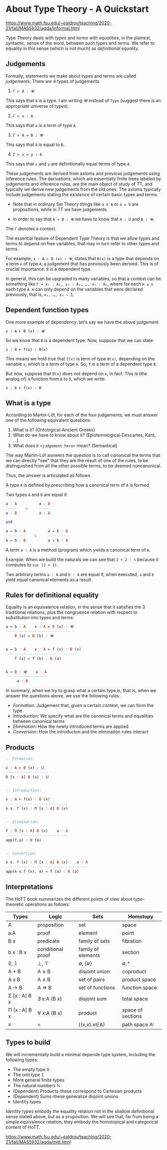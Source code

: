 # About Type Theory - A Quickstart

https://www.math.fsu.edu/~ealdrov/teaching/2020-21/fall/MAS5932/agda/informal.html


Type Theory deals with *types* and *terms with equalities*, in the plainest, syntactic, sense of the word, between such types and terms. We refer to equality in this sense (which is not much) as *definitional equality*.

## Judgements

Formally, statements we make about types and terms are called *judgements*. There are 4 types of judgements

1. `Γ ⊢ A : 𝓤`

This says that `A` is a type. I am writing 𝓤 instead of `Type` (suggest there is an appropriate universe of types).

2. `Γ ⊢ x : A`

This says that `x` is a term of type `A`.

3. `Γ ⊢ A = B : 𝓤`

This says that `A` is equal to `B`.

4. `Γ ⊢ x = y : A`

This says that `x` and `y` are definitionally equal terms of type `A`.

These judgements are derived from axioms and previous judgements using inference rules. The derivations, which are essentially finite trees labeled by judgements and inference rules, are the main object of study of TT, and typically we derive new judgements from the old ones. The axioms typically include judgements stating the existence of certain basic types and terms.

* Note that in ordinary Set Theory things like `a ∈ A` or `a = b` are propositions, while in TT we have judgements.

* In order to say that `A = B : 𝓤` we have to know that `A : U` and `B : 𝓤`.

The `Γ` denotes a context.

The essential feature of Dependent Type Theory is that we allow types and terms to depend on free variables, that may in turn refer to other types and terms.

For example, `x : A ⊢ B (x) : 𝓤`, states that `B(x)` is a type that depends on a term `x` of type `A`, a judgement that has previously been derived. This is of crucial importance: `B` is a dependent type.

In general, this can be upgraded to many variables, so that a context can be something like `Γ = x₁ : A₁, x₂ : A₂, …, xₙ : Aₙ`, where for each `m ≤ n` each type `A m` can only depend on the variables that were declared previously, that is, `x₁, …, xₘ − 1`.

## Dependent function types

One more example of dependency: let's say we have the above judgement 

`x : A ⊢ B (x) : 𝓤`

So we know that `B` is a dependent type. Now, suppose that we can state:

`x : A ⊢ f(x) : B(x)`

This means we hold true that `f(x)` is term of type `B(x)`, depending on the variable `x`, which is a term of type `A`. So, `f` is a term of a dependent type `B`.

But now, suppose that `B(x)` does not depend on `x`, in fact. This is (the analog of) a function from `A` to `B`, which we write:

`x : A ⊢ f(x) : B`

## What is a type

According to Martin-Löf, for each of the four judgements, we must answer one of the following equivalent questions:
1. What is it? (Ontological-Ancient Greeks)
2. What do we have to know about it? (Epistemological-Descartes, Kant, …)
3. What does it `<judgement here>` mean? (Semantical)

The way Martin-Löf asnwers the question is to call *canonical* the terms that we can directly "see" that they are the result of one of the rules, to be distinguished from all the other possible terms, to be deemed noncanonical.

Thus, the answer is articulated as follows.

A type `A` is defined by prescribing how a canonical term of `A` is formed

Two types `A` and `B` are equal if


```hs
a : A          a : B
-----    &     -----
a : B          a : A

and

a = b : A          a = b : B
---------    &     ---------
a = b : B          a = b : A
```


A term `a : A` is a method (program) which yields a canonical term of `A`.

Example: When we build the naturals we can see that `2 + 2 : ℕ` because it computes to `suc (2 + 1)`.

Two arbitrary terms `a : A` and `b : A` are equal if, when executed, `a` and `b` yield equal canonical elements as a result.


## Rules for definitional equality

Equality is an equivalence relation, in the sense that it satisfies the 3 traditional relations, plus the congruence relation with respect to *substitution* into types and terms:

```hs
a = b : A    x : A ⊢ B (x) : 𝓤
-------------------------------
    B (a) = B (b) : 𝓤


a = b : A    x : A ⊢ f (x) : B (x)
----------------------------------
    f (a) = f (b) : B (a)


A = B : 𝓤    a : A
-------------------
     a : B
```

In summary, when we try to grasp what a certain type is, that is, when we answer the questions above, we use the following rules:
- *Formation*:    Judgement that, given a certain context, we can form the type
- *Introduction*: We specify what are the canonical terms 
                  and equalities between canonical terms
- *Elimination*:  How the newly introduced terms are applied
- *Conversion*:   How the introducton and the elimination rules interact


## Products

```hs
-- Formation:

x : A ⊢ B (x) : 𝕌
-------------------
Π [x : A] B (x) : 𝕌


-- Introduction:

x : A ⊢ f(x) : B (x)
----------------------------
λ x. f (x) : Π [x : A] B (x)


-- Elimination:

f : Π [x : A] B (x)    a : A
----------------------------
app(f,a) : B (a)


-- Conversion:

λ x. f (x) : Π [x : A] B (x)    a : A
-------------------------------------
app(λ x.f (x), a) = f (a) : B (a)
```

## Interpretations

The HoTT book summarizes the different points of view about type-theoretic operations as follows:

Types         | Logic             | Sets                | Homotopy
--------------|-------------------|---------------------|-----------------
A             | proposition       | set                 | space
a:A           | proof             | element             | point
B x           | predicate         | family of sets      | fibration
b x : B x     | conditional proof | family of elements  | section
𝟘, 𝟙          | ⊥, ⊤              | ∅, {∅}              | ∅,*
A + B         | A ∨ B             | disjoint union      | coproduct
A x B         | A ∧ B             | set of pairs        | product space
A → B         | A ⇒ B             | set of functions    | function space
Σ [x : A] B x | ∃ x:A (B x)       | disjoint sum        | total space
Π [x : A] B x | ∀ x:A (B x)       | product             | space of sections
≡             |  =                | {(x,x).x∈A}         | path space Aᶦ


## Types to build

We will incrementally build a minimal depende type system, including the following types:
- The empty type 𝟘
- The unit type 𝟙
- More general finite types
- The natural numbers ℕ
- (Dependent) Products-these correspond to Cartesian products
- (Dependent) Sums-these generalize disjoint unions
- Identity types

*Identity types* embody the equality relation not in the shallow definitional sense stated above, but as a proposition. We will see that, far from being a simple equivalence relation, they embody the homotopical and categorical content of HoTT.


https://www.math.fsu.edu/~ealdrov/teaching/2020-21/fall/MAS5932/agda/mltt.html
